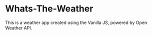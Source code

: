 # Whats-The-Weather
This is a weather app created using the Vanilla JS, powered by Open Weather API.
